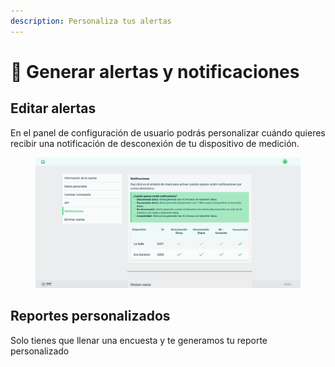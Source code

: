 ```yaml
---
description: Personaliza tus alertas
---
```


# 📣 Generar alertas y notificaciones

## Editar alertas

En el panel de configuración de usuario podrás personalizar cuándo quieres recibir una notificación de desconexión de tu dispositivo de medición.

<figure><img src="../../.gitbook/assets/Setting Alarmas y reportes.png" alt=""><figcaption></figcaption></figure>

## Reportes personalizados

Solo tienes que llenar una encuesta y te generamos tu reporte personalizado
